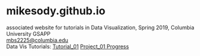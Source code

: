# mikesody.github.io
associated website for tutorials in Data Visualization, Spring 2019, Columbia University GSAPP
<br/>mbs2225@columbia.edu<br/>
Data Vis Tutorials:
<a href="mikesody.github.io/tutorial_01">Tutorial_01</a>
<a href="mikesody.github.io/project_01">Project_01 Progress</a>
